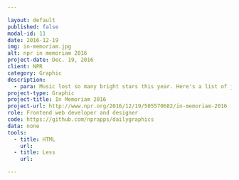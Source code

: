```yaml
---

layout: default
published: false
modal-id: 11
date: 2016-12-19
img: in-memoriam.jpg
alt: npr in memoriam 2016
project-date: Dec. 19, 2016
client: NPR
category: Graphic
description:
  - para: Music lost so many bright stars this year. Here's a list of just some of the legacies artists have left behind in 2016.
project-type: Graphic
project-title: In Memoriam 2016
project-url: http://www.npr.org/2016/12/19/505570682/in-memoriam-2016
role: Frontend web developer and designer
code: https://github.com/nprapps/dailygraphics
data: none
tools:
  - title: HTML
    url:
  - title: Less
    url:

---
```

